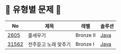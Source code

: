 #  📖 유형별 문제 📖


| No | 제목 | 레벨 | 솔루션 |
|----|------|------|--------|
| [2605](https://www.acmicpc.net/problem/2605) | 줄세우기 | Bronze II | [Java](https://github.com/hyeji111544/Algorithm/tree/main/DataStructures/problems/2605) |
| [31562](https://www.acmicpc.net/problem/31562) | 전주듣고 노래 맞추기 | Bronze I | [Java](https://github.com/hyeji111544/Algorithm/tree/main/DataStructures/problems/31562) |


